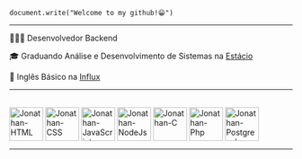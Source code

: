 <code>document.write("Welcome to my github!😁")</code>

<hr>

<p>👨🏻‍💻 Desenvolvedor Backend </p>
<p>🎓 Graduando Análise e Desenvolvimento de Sistemas na <a href="https://estacio.br/?srsltid=AfmBOoqEs67on9iTWLu02SwErGbpc4TH3RpS9p_uFM3Nwrd2_WdPnudw" target="blank_">Estácio</a></p>
<p>🔡 Inglês Básico na <a href="https://influx.com.br/" target="blank_">Influx</a></p>

<hr>

<div style="display: inline_blonk"><br/>
  <img align="center" alt="Jonathan-HTML" heigth="50" width="60" src="https://cdn.jsdelivr.net/gh/devicons/devicon@latest/icons/html5/html5-original.svg"/>
  <img align="center" alt="Jonathan-CSS" heigth="50" width="60" src="https://cdn.jsdelivr.net/gh/devicons/devicon@latest/icons/css3/css3-original.svg"/>
  <img align="center" alt="Jonathan-JavaScript" heigth="50" width="60" src="https://cdn.jsdelivr.net/gh/devicons/devicon@latest/icons/javascript/javascript-original.svg"/>
  <img align="center" alt="Jonathan-NodeJs" heigth="50" width="60" src="https://cdn.jsdelivr.net/gh/devicons/devicon@latest/icons/nodejs/nodejs-original.svg"/>
  <img align="center" alt="Jonathan-C" heigth="50" width="60" src="https://cdn.jsdelivr.net/gh/devicons/devicon@latest/icons/c/c-original.svg"/>
  <img align="center" alt="Jonathan-Php" heigth="50" width="60" src="https://cdn.jsdelivr.net/gh/devicons/devicon@latest/icons/php/php-original.svg"/>
  <img align="center" alt="Jonathan-Postgresql" heigth="50" width="60" src="https://cdn.jsdelivr.net/gh/devicons/devicon@latest/icons/postgresql/postgresql-original.svg"/>
</div>

<hr>

<div>
 
</div>
